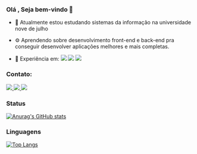 ### Olá , Seja bem-vindo 👋


- 🏫 Atualmente estou estudando sistemas da informação na universidade nove de julho

- ⚙️ Aprendendo sobre desenvolvimento front-end e back-end pra conseguir desenvolver aplicações melhores e mais
completas.

- 🔧 Experiência em: <img src="https://img.shields.io/badge/-Html-orange">  <img src="https://img.shields.io/badge/-CSS-blue">  <img src="https://img.shields.io/badge/-Javascript-yellow">

<h3>Contato:</h3>

<p>
  <a href="https://www.linkedin.com/in/carlos-diego-leal-barbosa-7901401b3/">
    <img src="https://img.shields.io/badge/LinkedIn-3D6098?style=flat&logo=linkedin&labelColor=3D6098" />
  </a>
  
  <a href="https://api.whatsapp.com/send?phone=5511960307697">
    <img src="https://img.shields.io/badge/Whatsapp-brightgreen?style=flat&logo=WhatsApp&logoColor=white&labelColor=brightgreen" />
  </a>
  
   <a href="mailto:diegoleal1913@gmail.com">
    <img src="https://img.shields.io/badge/Gmail-red?style=flat&logo=gmail&logoColor=white&labelColor=red" />
  </a>
</>

 ### Status
  
[![Anurag's GitHub stats](https://github-readme-stats.vercel.app/api?username=lealdi&,contribs&count_private=true&theme=react&show_icons=true)](https://github.com/anuraghazra/github-readme-stats)

### Linguagens
  
[![Top Langs](https://github-readme-stats.vercel.app/api/top-langs/?username=lealdi)](https://github.com/anuraghazra/github-readme-stats)


  


